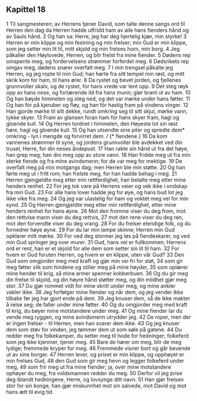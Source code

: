 ## Kapittel 18

1 Til sangmesteren; av Herrens tjener David, som talte denne sangs ord til Herren den dag da Herren hadde utfridd ham av alle hans fienders hånd og av Sauls hånd.
2 Og han sa: Herre, jeg har deg hjertelig kjær, min styrke!
3 Herren er min klippe og min festning og min frelser; min Gud er min klippe, som jeg setter min lit til, mitt skjold og min frelses horn, min borg.
4 Jeg påkaller den Høylovede, Herren, og blir frelst fra mine fiender.
5 Dødens rep omspente meg, og fordervelsens strømmer forferdet meg.
6 Dødsrikets rep omgav meg, dødens snarer overfalt meg.
7 I min trengsel påkalte jeg Herren, og jeg ropte til min Gud; han hørte fra sitt tempel min røst, og mitt skrik kom for ham, til hans ører.
8 Da rystet og bevet jorden, og fjellenes grunnvoller skalv, og de rystet, for hans vrede var tent opp.
9 Det steg røyk opp av hans nese, og fortærende ild fra hans munn; glør brant ut av ham.
10 Og han bøyde himmelen og steg ned, og det var mørke under hans føtter.
11 Og han fór på kjeruber og fløy, og han fór hastig fram på vindens vinger.
12 Han gjorde mørke til sitt dekke, rundt omkring seg til sitt skjul, mørke vann, tykke skyer.
13 Fram av glansen foran ham fór hans skyer fram, hagl og gloende kull.
14 Og Herren tordnet i himmelen, den Høyeste lot sin røst høre, hagl og gloende kull.
15 Og han utsendte sine piler og spredte dem* omkring - lyn i mengde og forvirret dem. / {* fiendene.}
16 Da kom vannenes strømmer til syne, og jordens grunnvoller ble avdekket ved din trusel, Herre, for din neses åndepust.
17 Han rakte sin hånd ut fra det høye, han grep meg; han dro meg opp av store vann.
18 Han fridde meg ut fra min sterke fiende og fra mine avindsmenn; for de var meg for mektige.
19 De overfalt meg på min motgangs dag; men Herren ble min støtte.
20 Og han førte meg ut i fritt rom; han frelste meg, for han hadde behag i meg.
21 Herren gjengjeldte meg etter min rettferdighet, han betalte meg etter mine henders renhet.
22 For jeg tok vare på Herrens veier og vek ikke i ondskap fra min Gud.
23 For alle hans lover hadde jeg for øye, og hans bud lot jeg ikke vike fra meg.
24 Og jeg var ulastelig for ham og voktet meg vel for min synd.
25 Og Herren gjengjeldte meg etter min rettferdighet, etter mine henders renhet for hans øyne.
26 Mot den fromme viser du deg from, mot den rettvise mann viser du deg rettvis,
27 mot den rene viser du deg ren, mot den forvendte viser du deg vrang.
28 For du frelser elendige folk, og du fornedrer høye øyne.
29 For du lar min lampe skinne; Herren min Gud opklarer mitt mørke.
30 For ved deg stormer jeg løs på fiendeskarer, og ved min Gud springer jeg over murer.
31 Gud, hans vei er fullkommen; Herrens ord er rent, han er et skjold for alle dem som setter sin lit til ham.
32 For hvem er Gud foruten Herren, og hvem er en klippe, uten vår Gud?
33 Den Gud som omgjorder meg med kraft og gjør min vei fri for støt,
34 som gir meg føtter slik som hindene og stiller meg på mine høyder,
35 som oplærer mine hender til krig, så mine armer spenner kobberbuen.
36 Og du gir meg din frelse til skjold, og din høyre hånd støtter meg, og din mildhet gjør meg stor.
37 Du gjør rommet vidt for mine skritt under meg, og mine ankler vakler ikke.
38 Jeg forfølger mine fiender og når dem, og jeg vender ikke tilbake før jeg har gjort ende på dem.
39 Jeg knuser dem, så de ikke makter å reise seg; de faller under mine føtter.
40 Og du omgjorder meg med kraft til krig, du bøyer mine motstandere under meg.
41 Og mine fiender lar du vende meg ryggen, og mine avindsmenn utrydder jeg.
42 De roper, men der er ingen frelser - til Herren, men han svarer dem ikke.
43 Og jeg knuser dem som støv for vinden, jeg tømmer dem ut som søle på gatene.
44 Du redder meg fra folkekamper, du setter meg til hode for hedninger; folkeferd som jeg ikke kjenmer, tjener meg.
45 Bare de hører om meg, blir de meg lydige; fremmede kryper for meg.
46 Fremmede visner bort og går bevende ut av sine borger.
47 Herren lever, og priset er min klippe, og opphøyet er min frelses Gud,
48 den Gud som gir meg hevn og legger folkeferd under meg,
49 som frir meg ut fra mine fiender; ja, over mine motstandere ophøyer du meg, fra voldsmannen redder du meg.
50 Derfor vil jeg prise deg iblandt hedningene, Herre, og lovsynge ditt navn.
51 Han gjør frelsen stor for sin konge, han gjør miskunnhet mot sin salvede, mot David og mot hans ætt til evig tid.
